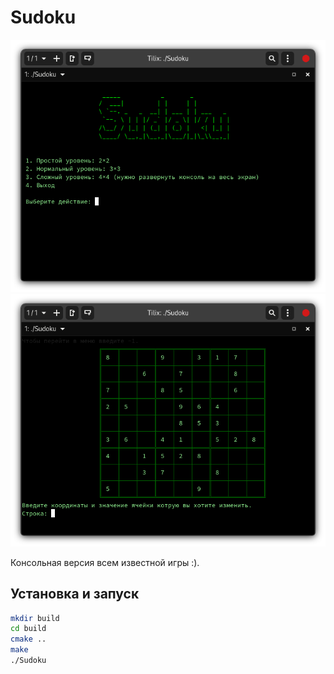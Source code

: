 # Sudoku

<img src="images/Снимок экрана от 2022-09-13 22-17-08.png" title="" alt="" width="538">

<img src="images/Снимок экрана от 2022-09-13 22-17-22.png" title="" alt="" width="538">

Консольная версия всем известной игры :).

## Установка и запуск

```bash
mkdir build
cd build
cmake ..
make
./Sudoku
```
